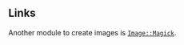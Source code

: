 ## Links

Another module to create images is [`Image::Magick`](https://github.com/ReneNyffenegger/PerlModules/tree/master/Image/Magick).

